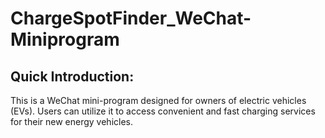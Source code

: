 # ChargeSpotFinder_WeChat-Miniprogram

## Quick Introduction: 
This is a WeChat mini-program designed for owners of electric vehicles (EVs). Users can utilize it to access convenient and fast charging services for their new energy vehicles.


